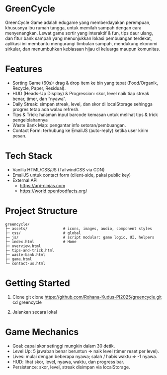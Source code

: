 # GreenCycle

GreenCycle Game adalah edugame yang memberdayakan perempuan, khususnya ibu rumah tangga, untuk memilah sampah dengan cara menyenangkan. Lewat game sortir yang interaktif & fun, tips daur ulang, dan fitur bank sampah yang menunjukkan lokasi pembuangan terdekat, aplikasi ini membantu mengurangi timbulan sampah, mendukung ekonomi sirkular, dan menumbuhkan kebiasaan hijau di keluarga maupun komunitas.

# Features

- Sorting Game (60s): drag & drop item ke bin yang tepat (Food/Organik, Recycle, Paper, Residual).
- HUD (Heads-Up Display) & Progression: skor, level naik tiap streak benar, timer, dan “nyawa”.
- Daily Streak: simpan streak, level, dan skor di localStorage sehingga progres tetap ada walau refresh.
- Tips & Trick: halaman input barcode kemasan untuk melihat tips & trick pengelolahannya
- Waste Bank Map: pengantar info setoran/pembuangan.
- Contact Form: terhubung ke EmailJS (auto-reply) ketika user kirim pesan.

# Tech Stack

- Vanilla HTML/CSS/JS (TailwindCSS via CDN)
- EmailJS untuk contact form (client-side, pakai public key)
- External API
  - https://api-ninjas.com
  - https://world.openfoodfacts.org/

# Project Structure

```plaintext
greencycle/
├─ assets/                # icons, images, audio, component styles
├─ css/                   # global
├─ js/                    # script modular: game logic, UI, helpers
├─ index.html             # Home
├─ overview.html
├─ tips-and-trick.html
├─ waste-bank.html
├─ game.html
└─ contact-us.html

```

# Getting Started

1. Clone
   git clone https://github.com/Rohana-Kudus-PI2025/greencycle.git
   cd greencycle

2. Jalankan secara lokal

# Game Mechanics

- Goal: capai skor setinggi mungkin dalam 30 detik.
- Level Up: 5 jawaban benar beruntun ⇒ naik level (timer reset per level).
- Lives: mulai dengan beberapa nyawa; salah / habis waktu ⇒ -1 nyawa.
- HUD: lihat skor, level, nyawa, waktu, dan progress bar.
- Persistence: skor, level, streak disimpan via localStorage.

```

```
